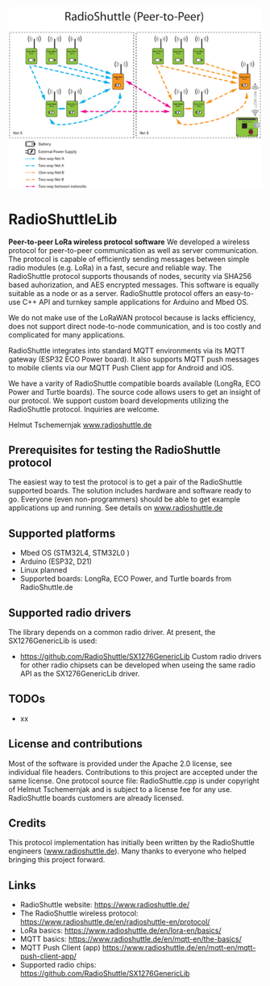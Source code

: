 ![Title image](/docs/LoRa-zeichnung-4web_wifi-1.png)
# RadioShuttleLib
__Peer-to-peer LoRa wireless protocol software__
We developed a wireless protocol for peer-to-peer communication as well as server communication. The protocol is capable of efficiently sending messages between simple radio modules (e.g. LoRa) in a fast, secure and reliable way. The RadioShuttle protocol supports thousands of nodes, security via SHA256 based auhorization, and AES encrypted messages. This software is equally suitable as a node or as a server. RadioShuttle protocol offers an easy-to-use C++ API and turnkey sample applications for Arduino and Mbed OS.

We do not make use of the LoRaWAN protocol because is lacks efficiency, does not support direct node-to-node communication, and is too costly and complicated for many applications.

RadioShuttle integrates into standard MQTT environments via its MQTT gateway (ESP32 ECO Power board). It also supports MQTT push messages to mobile clients via our MQTT Push Client app for Android and iOS.

We have a varity of RadioShuttle compatible boards available (LongRa, ECO Power and Turtle boards). The source code allows users to get an insight of our protocol. We support custom board developments utilizing the RadioShuttle protocol. Inquiries are welcome.

Helmut Tschemernjak
www.radioshuttle.de


## Prerequisites for testing the RadioShuttle protocol
The easiest way to test the protocol is to get a pair of the RadioShuttle supported boards. The solution includes hardware and software ready to go. Everyone (even non-programmers) should be able to get example applications up and running. See details on www.radioshuttle.de

## Supported platforms
- Mbed OS (STM32L4, STM32L0 )
- Arduino (ESP32, D21)
- Linux planned
- Supported boards: LongRa, ECO Power, and Turtle boards from RadioShuttle.de


## Supported radio drivers
The library depends on a common radio driver. At present, the SX1276GenericLib is used:
- https://github.com/RadioShuttle/SX1276GenericLib
Custom radio drivers for other radio chipsets can be developed when useing the same radio API as the SX1276GenericLib driver.


## TODOs
- xx


## License and contributions
Most of the software is provided under the Apache 2.0 license, see individual file headers. Contributions to this project are accepted under the same license. One protocol source file: RadioShuttle.cpp is under copyright of Helmut Tschemernjak and is subject to a license fee for any use. RadioShuttle boards customers are already licensed.


## Credits
This protocol implementation has initially been written by the RadioShuttle engineers (www.radioshuttle.de). Many thanks to everyone who helped bringing this project forward.


## Links
- RadioShuttle website: https://www.radioshuttle.de/
- The RadioShuttle wireless protocol: https://www.radioshuttle.de/en/radioshuttle-en/protocol/
- LoRa basics: https://www.radioshuttle.de/en/lora-en/basics/
- MQTT basics: https://www.radioshuttle.de/en/mqtt-en/the-basics/
- MQTT Push Client (app) https://www.radioshuttle.de/en/mqtt-en/mqtt-push-client-app/
- Supported radio chips: https://github.com/RadioShuttle/SX1276GenericLib

